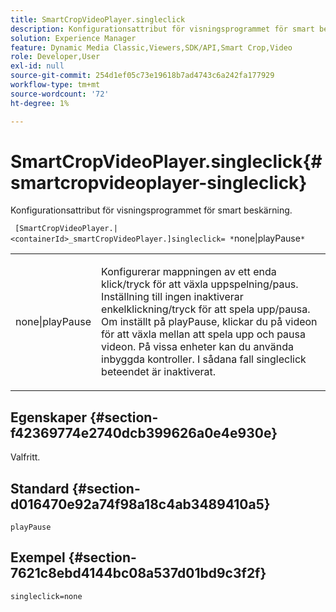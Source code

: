 ```yaml
---
title: SmartCropVideoPlayer.singleclick
description: Konfigurationsattribut för visningsprogrammet för smart beskärning.
solution: Experience Manager
feature: Dynamic Media Classic,Viewers,SDK/API,Smart Crop,Video
role: Developer,User
exl-id: null
source-git-commit: 254d1ef05c73e19618b7ad4743c6a242fa177929
workflow-type: tm+mt
source-wordcount: '72'
ht-degree: 1%

---
```


# SmartCropVideoPlayer.singleclick{#smartcropvideoplayer-singleclick}

Konfigurationsattribut för visningsprogrammet för smart beskärning.

` [SmartCropVideoPlayer.|<containerId>_smartCropVideoPlayer.]singleclick= *`none|playPause`*`

<table id="table_C616483932C2482CA9794DDD7313FD7C"> 
 <tbody> 
  <tr> 
   <td colname="col1"> <p> <span class="codeph"> <span class="varname"> none|playPause</span> </span> </p> </td> 
   <td colname="col2"> <p> Konfigurerar mappningen av ett enda klick/tryck för att växla uppspelning/paus. Inställning till <span class="codeph"> ingen</span> inaktiverar enkelklickning/tryck för att spela upp/pausa. Om inställt på <span class="codeph"> playPause</span>, klickar du på videon för att växla mellan att spela upp och pausa videon. På vissa enheter kan du använda inbyggda kontroller. I sådana fall <span class="codeph"> singleclick</span> beteendet är inaktiverat. </p> </td> 
  </tr> 
 </tbody> 
</table>

## Egenskaper {#section-f42369774e2740dcb399626a0e4e930e}

Valfritt.

## Standard {#section-d016470e92a74f98a18c4ab3489410a5}

`playPause`

## Exempel {#section-7621c8ebd4144bc08a537d01bd9c3f2f}

```
singleclick=none
```
